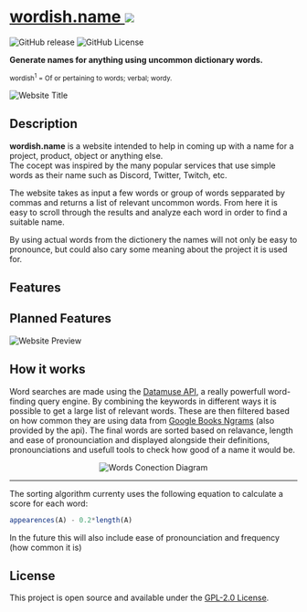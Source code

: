 # [wordish.name ![](https://github.com/Styro457/Wordish.Name/assets/69657780/c35bbafa-d4fe-4727-9436-5152671480a6)](https://wordish.name/)
![GitHub release](https://img.shields.io/github/v/release/Styro457/wordish.name?logo=github&color=%2366e385)
![GitHub License](https://img.shields.io/github/license/Styro457/wordish.name)

**Generate names for anything using uncommon dictionary words.**<br>


<sup>wordish<sup>1</sup> = Of or pertaining to words; verbal; wordy.</sup>

![Website Title](https://i.imgur.com/Fzipg0l.png)

## Description
**wordish.name** is a website intended to help in coming up with a name for a project, product, object or anything else. <br>
The cocept was inspired by the many popular services that use simple words as their name such as Discord, Twitter, Twitch, etc.

The website takes as input a few words or group of words sepparated by commas and returns a list of relevant uncommon words. From here it is easy to scroll through the results and analyze each word in order to find a suitable name.

By using actual words from the dictionery the names will not only be easy to pronounce, but could also cary some meaning about the project it is used for.

## Features

## Planned Features
![Website Preview](https://i.imgur.com/HYmGUtg.png)

## How it works
Word searches are made using the [Datamuse API](https://www.datamuse.com/api/), a really powerfull word-finding query engine. By combining the keywords in different ways it is possible to get a large list of relevant words. These are then filtered based on how common they are using data from [Google Books Ngrams](https://books.google.com/ngrams/) (also provided by the api). The final words are sorted based on relavance, length and ease of pronounciation and displayed alongside their definitions, pronounciations and usefull tools to check how good of a name it would be.

<p align="center">
  <img src="https://github.com/Styro457/Wordish.Name/assets/69657780/ad97f8e7-9950-4d1b-b9cc-48789da14e52" alt="Words Conection Diagram" />
</p>



----
The sorting algorithm currenty uses the following equation to calculate a score for each word:

```js
appearences(A) - 0.2*length(A)
```
In the future this will also include ease of pronounciation and frequency (how common it is)

## License

This project is open source and available under the [GPL-2.0 License](LICENSE).

